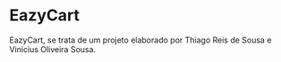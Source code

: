 # EazyCart
EazyCart, se trata de um projeto elaborado por Thiago Reis de Sousa e Vinicius Oliveira Sousa.
